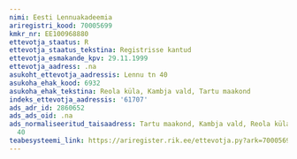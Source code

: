 ```yaml
---
nimi: Eesti Lennuakadeemia
ariregistri_kood: 70005699
kmkr_nr: EE100968880
ettevotja_staatus: R
ettevotja_staatus_tekstina: Registrisse kantud
ettevotja_esmakande_kpv: 29.11.1999
ettevotja_aadress: .na
asukoht_ettevotja_aadressis: Lennu tn 40
asukoha_ehak_kood: 6932
asukoha_ehak_tekstina: Reola küla, Kambja vald, Tartu maakond
indeks_ettevotja_aadressis: '61707'
ads_adr_id: 2860652
ads_ads_oid: .na
ads_normaliseeritud_taisaadress: Tartu maakond, Kambja vald, Reola küla, Lennu tn
  40
teabesysteemi_link: https://ariregister.rik.ee/ettevotja.py?ark=70005699&ref=rekvisiidid
---
```

